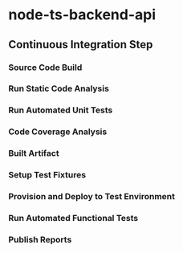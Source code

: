 # node-ts-backend-api

## Continuous Integration Step

### Source Code Build

### Run Static Code Analysis

### Run Automated Unit Tests

### Code Coverage Analysis

### Built Artifact

### Setup Test Fixtures

### Provision and Deploy to Test Environment

### Run Automated Functional Tests

### Publish Reports
